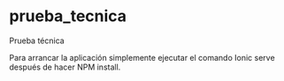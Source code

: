 # prueba_tecnica
Prueba técnica

Para arrancar la aplicación simplemente ejecutar el comando Ionic serve después de hacer NPM install.
